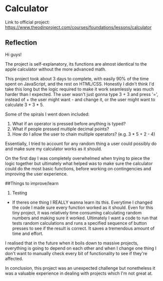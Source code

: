 # Calculator
Link to official project:
https://www.theodinproject.com/courses/foundations/lessons/calculator

## Reflection
Hi guys!

The project is self-explanatory, its functions are almost identical to the apple calculator without the
more advanced math.

This project took about 3 days to complete, with easily 90% of the time spent on JavaScript, and the rest on
HTML/CSS. Honestly I didn't think I'd take this long but the logic required to make it work seamlessly was
much harder than I expected. The user wasn't just gonna type 3 + 3 and press '=', instead of + the user might
want - and change it, or the user might want to calculate 3 + 3 * 5.

Some of the spirals I went down included:

1. What if an operator is pressed before anything is typed?
2. What if people pressed multiple decimal points?
3. How do I allow the user to chain multiple operators? (e.g. 3 * 5 + 2 - 4)

Essentially, I tried to account for any random thing a user could possibly do and make sure my calculator
works as it should.

On the first day I was completely overwhelmed when trying to piece the logic together but ultimately what
helped was to make sure the calculator could do the most basic functions, before working on contingencies
and improving the user experience.

##Things to improve/learn
1. Testing
- If theres one thing I REALLY wanna learn its this. Everytime I changed the code I made sure every function
worked as it should. Even for this tiny project, it was relatively time consuming calculating random numbers
and making sure it worked. Ultimately I want a code to run that tests random calculations and runs a specified
sequence of button presses to see if the result is correct. It saves a tremendous amount of time and effort.

I realised that in the future when it boils down to massive projects, everything is going to depend on each
other and when I change one thing I don't want to manually check every bit of functionality to see if they're
affected.

In conclusion, this project was an unexpected challenge but nonetheless it was a valuable experience in dealing
with projects which I'm not great at.
